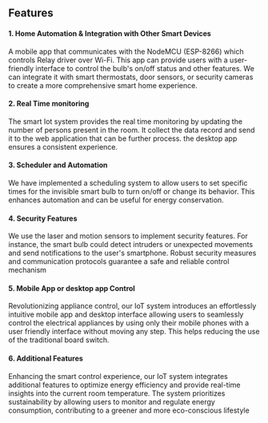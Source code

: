 

## Features
#### 1. Home Automation & Integration with Other Smart Devices
A mobile app that communicates with the NodeMCU (ESP-8266) which controls Relay driver over Wi-Fi. This app can provide users with a user-friendly interface to control the bulb's on/off status and other features. We can integrate it with smart thermostats, door sensors, or security cameras to create a more comprehensive smart home experience.

#### 2. Real Time monitoring
The smart Iot system provides the real time monitoring by updating the number of persons present in the room. It collect the data record and send it to the web application that can be further process. the desktop app ensures a consistent experience.

#### 3. Scheduler and Automation
We have implemented a scheduling system to allow users to set specific times for the invisible smart bulb to turn on/off or change its behavior. This enhances automation and can be useful for energy conservation.

#### 4. Security Features 
We use the laser and motion sensors to implement security features. For instance, the smart bulb could detect intruders or unexpected movements and send notifications to the user's smartphone.
Robust security measures and communication protocols guarantee a safe and reliable control mechanism

#### 5. Mobile App or desktop app Control 
Revolutionizing appliance control, our IoT system introduces an effortlessly intuitive mobile app and desktop interface allowing users to seamlessly control the electrical appliances by using only their mobile phones with a user friendly interface without moving any step. This helps reducing the use of the traditional board switch.

#### 6. Additional Features 
Enhancing the smart control experience, our IoT system integrates additional features to optimize energy efficiency and provide real-time insights into the current room temperature. The system prioritizes sustainability by allowing users to monitor and regulate energy consumption, contributing to a greener and more eco-conscious lifestyle




